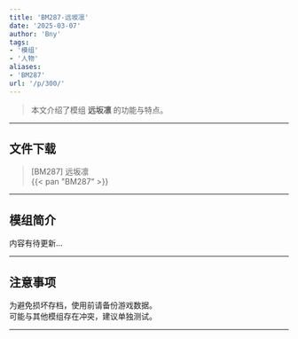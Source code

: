 ```yaml
---
title: 'BM287-远坂凛'
date: '2025-03-07'
author: 'Bny'
tags:
- '模组'
- '人物'
aliases:
- 'BM287'
url: '/p/300/'
---
```


> 本文介绍了模组 **远坂凛** 的功能与特点。

---

## 文件下载

> [BM287] 远坂凛  
{{< pan "BM287" >}}  

---

## 模组简介

>  
内容有待更新...  

---

## 注意事项

>  
为避免损坏存档，使用前请备份游戏数据。  
可能与其他模组存在冲突，建议单独测试。  

---

